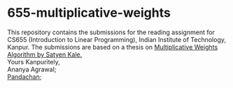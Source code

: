# 655-multiplicative-weights
This repository contains the submissions for the reading assignment for CS655 (Introduction to Linear Programming), Indian Institute of Technology, Kanpur. The submissions are based on a thesis on [Multiplicative Weights Algorithm by Satyen Kale.](https://www.satyenkale.com/papers/thesis.pdf)
\
Yours Kanpuritely,\
Ananya Agrawal;\
[Pandachan](mailto:anushka.panda2001@gmail.com);
